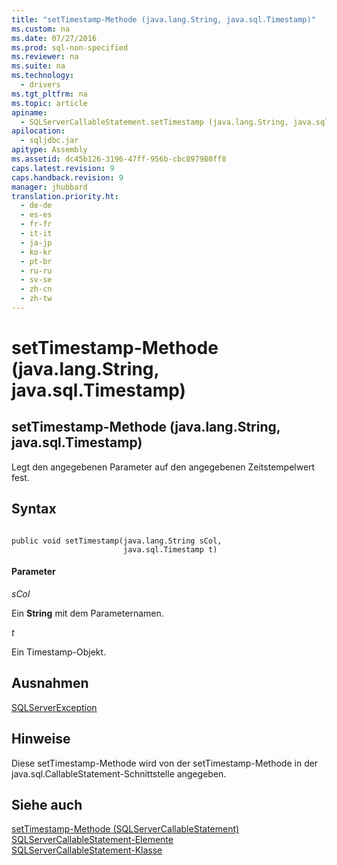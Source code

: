 ```yaml
---
title: "setTimestamp-Methode (java.lang.String, java.sql.Timestamp)"
ms.custom: na
ms.date: 07/27/2016
ms.prod: sql-non-specified
ms.reviewer: na
ms.suite: na
ms.technology: 
  - drivers
ms.tgt_pltfrm: na
ms.topic: article
apiname: 
  - SQLServerCallableStatement.setTimestamp (java.lang.String, java.sql.Timestamp)
apilocation: 
  - sqljdbc.jar
apitype: Assembly
ms.assetid: dc45b126-3196-47ff-956b-cbc897980ff8
caps.latest.revision: 9
caps.handback.revision: 9
manager: jhubbard
translation.priority.ht: 
  - de-de
  - es-es
  - fr-fr
  - it-it
  - ja-jp
  - ko-kr
  - pt-br
  - ru-ru
  - sv-se
  - zh-cn
  - zh-tw
---
```

# setTimestamp-Methode (java.lang.String, java.sql.Timestamp)
    
## setTimestamp\-Methode \(java.lang.String, java.sql.Timestamp\)  
 Legt den angegebenen Parameter auf den angegebenen Zeitstempelwert fest.  
  
## Syntax  
  
```  
  
public void setTimestamp(java.lang.String sCol,  
                         java.sql.Timestamp t)  
```  
  
#### Parameter  
 *sCol*  
  
 Ein **String** mit dem Parameternamen.  
  
 *t*  
  
 Ein Timestamp\-Objekt.  
  
## Ausnahmen  
 [SQLServerException](../content/SQLServerException-Class.md)  
  
## Hinweise  
 Diese setTimestamp\-Methode wird von der setTimestamp\-Methode in der java.sql.CallableStatement\-Schnittstelle angegeben.  
  
## Siehe auch  
 [setTimestamp-Methode &#40;SQLServerCallableStatement&#41;](../content/setTimestamp-Method--SQLServerCallableStatement-.md)   
 [SQLServerCallableStatement-Elemente](../content/SQLServerCallableStatement-Members.md)   
 [SQLServerCallableStatement-Klasse](../content/SQLServerCallableStatement-Class.md)  
  
  
